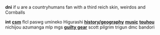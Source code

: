 **dni** if u are a countryhumans fan with a third reich skin, weirdos and Cornballs

**int** **<ins>csm</ins>** flcl paswg umineko Higurashi **<ins>history/geography</ins>** __[music](https://last.fm/user/ihatememphis)__ **<ins>touhou</ins>** nichijou azumanga mlp mgs **<ins>guilty gear</ins>** scott pilgrim trigun dmc bandori 
